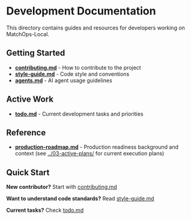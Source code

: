 # Development Documentation

This directory contains guides and resources for developers working on MatchOps-Local.

## Getting Started

- **[contributing.md](./contributing.md)** - How to contribute to the project
- **[style-guide.md](./style-guide.md)** - Code style and conventions
- **[agents.md](./agents.md)** - AI agent usage guidelines

## Active Work

- **[todo.md](./todo.md)** - Current development tasks and priorities

## Reference

- **[production-roadmap.md](./production-roadmap.md)** - Production readiness background and context (see [../03-active-plans/](../03-active-plans/) for current execution plans)

## Quick Start

**New contributor?** Start with [contributing.md](./contributing.md)

**Want to understand code standards?** Read [style-guide.md](./style-guide.md)

**Current tasks?** Check [todo.md](./todo.md)
